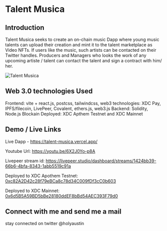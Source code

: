 # Talent Musica 

## Introduction
Talent Musica seeks to create an on-chain music Dapp where young music talents can upload their creation and mint it to the talent marketplace as Video NFTs. If users like the music, such artists can be contacted on their Twitter handles. Producers and Managers who looks the work of any upcoming artiste / talent can contact the talent and sign a contract with him/ her.

![Talent Musica](https://bafybeibuagnt726vfndkbbwwiingiy45ivmmspoh4omq5gvut5tuyteyki.ipfs.nftstorage.link/)

## Web 3.0 technologies Used

Frontend: vite + react.js, postcss, tailwindcss, 
web3 technologies: XDC Pay, IPFS/filecoin, LivePeer, Covalent, ethers.js, web3.js 
Backend: Solidity, Node.js 
Blockain Deployed: XDC Apthem Testnet and XDC Mainnet


## Demo / Live Links
Live Dapp - https://talent-musica.vercel.app/

Youtube Url: https://youtu.be/6X2J0Yo-p8A

Livepeer stream id: https://livepeer.studio/dashboard/streams/1424bb39-66b6-4bfa-8343-1abb5519c91a

Deployed to XDC Apothem Testnet: [0xc82A2D42c28f79eBCa8c78d34C009fDf3cC0b603](https://explorer.apothem.network/address/0xc82A2D42c28f79eBCa8c78d34C009fDf3cC0b603)

Deployed to XDC Mainnet: [0x6d5B5A59BD5bBe28180ddEF8bBd54AEC393F79d0](https://explorer.xinfin.network/address/0x6d5B5A59BD5bBe28180ddEF8bBd54AEC393F79d0)


## Connect with me and send me a mail

stay connected on twitter @holyaustin
